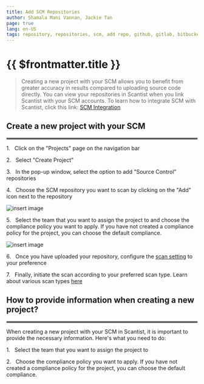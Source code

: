 ```yaml
---
title: Add SCM Repositories
author: Shamala Mani Vannan, Jackie Tan
page: true
lang: en-US
tags: repository, repositories, scm, add repo, github, gitlab, bitbucket
---
```

<ClientOnly>

# {{ $frontmatter.title }}

>Creating a new project with your SCM allows you to benefit from greater accuracy in results compared to uploading source code directly. You can view your repositories in Scantist when you link Scantist with your SCM accounts. To learn how to integrate SCM with Scantist, click this link: [SCM Integration](../Get-Started-with-Scantist/SCM-Integration.md)

## Create a new project with your SCM

<hr style="border:2px solid gray" />

1.&nbsp;&nbsp;&nbsp;Click on the "Projects" page on the navigation bar

2.&nbsp;&nbsp;&nbsp;Select "Create Project" 

3.&nbsp;&nbsp;&nbsp;In the pop-up window, select the option to add "Source Control" repositories 

4.&nbsp;&nbsp;&nbsp;Choose the SCM repository you want to scan by clicking on the "Add" icon next to the repository

![insert image]()
 
5.&nbsp;&nbsp;&nbsp;Select the team that you want to assign the project to and choose the compliance policy you want to apply. If you have not created a compliance policy for the project, you can choose the default compliance. 

![insert image]()

6.&nbsp;&nbsp;&nbsp;Once you have uploaded your repository, configure the [scan setting]() to your preference

7.&nbsp;&nbsp;&nbsp;Finally, initiate the scan according to your preferred scan type. Learn about various scan types [here]()

## How to provide information when creating a new project?

<hr style="border:2px solid gray" />

When creating a new project with your SCM in Scantist, it is important to provide the necessary information. Here's what you need to do: 

1.&nbsp;&nbsp;&nbsp;Select the team that you want to assign the project to

2.&nbsp;&nbsp;&nbsp;Choose the compliance policy you want to apply. If you have not created a compliance policy for the project, you can choose the default compliance. 

<!--@include: ./whats-next.md-->

</ClientOnly>